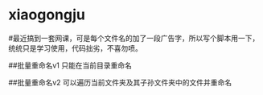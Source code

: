 # xiaogongju
#最近搞到一套网课，可是每个文件名的加了一段广告字，所以写个脚本用一下，统统只是学习使用，代码拙劣，不喜勿喷。




##批量重命名v1
  只能在当前目录重命名



##批量重命名v2
  可以遍历当前文件夹及其子孙文件夹中的文件并重命名
